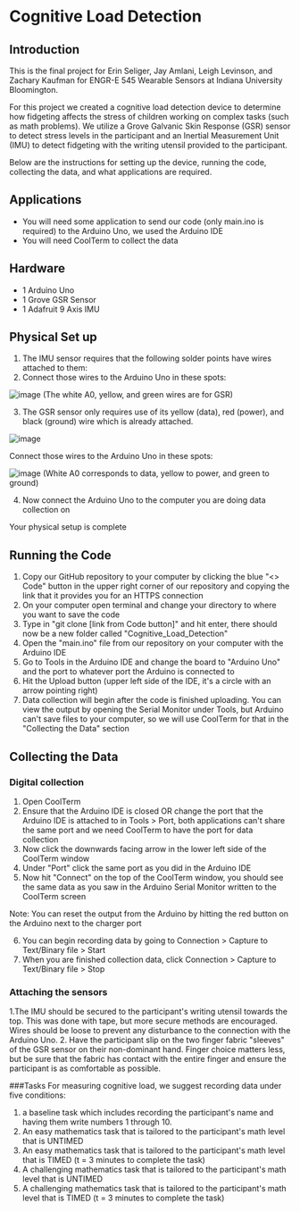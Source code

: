 # Cognitive Load Detection
## Introduction
This is the final project for Erin Seliger, Jay Amlani, Leigh Levinson, and Zachary Kaufman for ENGR-E 545 Wearable Sensors at Indiana University Bloomington. 

For this project we created a cognitive load detection device to determine how fidgeting affects the stress of children working on complex tasks (such as math problems). We utilize a Grove Galvanic Skin Response (GSR) sensor to detect stress levels in the participant and an Inertial Measurement Unit (IMU) to detect fidgeting with the writing utensil provided to the participant. 

Below are the instructions for setting up the device, running the code, collecting the data, and what applications are required. 

## Applications
- You will need some application to send our code (only main.ino is required) to the Arduino Uno, we used the Arduino IDE
- You will need CoolTerm to collect the data

## Hardware
- 1 Arduino Uno
- 1 Grove GSR Sensor
- 1 Adafruit 9 Axis IMU

## Physical Set up
1. The IMU sensor requires that the following solder points have wires attached to them: 
2. Connect those wires to the Arduino Uno in these spots:
  
  ![image](https://user-images.githubusercontent.com/107963406/205525714-d5b1ef7e-7467-49ff-88d1-33261e368974.png)
  (The white A0, yellow, and green wires are for GSR)
  
3. The GSR sensor only requires use of its yellow (data), red (power), and black (ground) wire which is already attached.

  ![image](https://user-images.githubusercontent.com/107963406/205525848-4c79115e-963d-48a6-a78a-4b2539461f2d.png)
  
  Connect those wires to the Arduino Uno in these spots: 
  
  ![image](https://user-images.githubusercontent.com/107963406/205525714-d5b1ef7e-7467-49ff-88d1-33261e368974.png)
  (White A0 corresponds to data, yellow to power, and green to ground)
  
4. Now connect the Arduino Uno to the computer you are doing data collection on

Your physical setup is complete

## Running the Code
1. Copy our GitHub repository to your computer by clicking the blue "<> Code" button in the upper right corner of our repository and copying the link that it provides you for an HTTPS connection
2. On your computer open terminal and change your directory to where you want to save the code
3. Type in "git clone [link from Code button]" and hit enter, there should now be a new folder called "Cognitive_Load_Detection"
4. Open the "main.ino" file from our repository on your computer with the Arduino IDE
5. Go to Tools in the Arduino IDE and change the board to "Arduino Uno" and the port to whatever port the Arduino is connected to
6. Hit the Upload button (upper left side of the IDE, it's a circle with an arrow pointing right)
7. Data collection will begin after the code is finished uploading. You can view the output by opening the Serial Monitor under Tools, but Arduino can't save files to your computer, so we will use CoolTerm for that in the "Collecting the Data" section

## Collecting the Data
### Digital collection
1. Open CoolTerm
2. Ensure that the Arduino IDE is closed OR change the port that the Arduino IDE is attached to in Tools > Port, both applications can't share the same port and we need CoolTerm to have the port for data collection
3. Now click the downwards facing arrow in the lower left side of the CoolTerm window
4. Under "Port" click the same port as you did in the Arduino IDE
5. Now hit "Connect" on the top of the CoolTerm window, you should see the same data as you saw in the Arduino Serial Monitor written to the CoolTerm screen

Note: You can reset the output from the Arduino by hitting the red button on the Arduino next to the charger port

6. You can begin recording data by going to Connection > Capture to Text/Binary file > Start
7. When you are finished collection data, click Connection > Capture to Text/Binary file > Stop

### Attaching the sensors
1.The IMU should be secured to the participant's writing utensil towards the top. This was done with tape, but more secure methods are encouraged. Wires should be loose to prevent any disturbance to the connection with the Arduino Uno. 
2. Have the participant slip on the two finger fabric "sleeves" of the GSR sensor on their non-dominant hand. Finger choice matters less, but be sure that the fabric has contact with the entire finger and ensure the participant is as comfortable as possible.

###Tasks 
For measuring cognitive load, we suggest recording data under five conditions:
1. a baseline task which includes recording the participant's name and having them write numbers 1 through 10. 
2. An easy mathematics task that is tailored to the participant's math level that is UNTIMED 
3. An easy mathematics task that is tailored to the participant's math level that is TIMED (t = 3 minutes to complete the task)
4. A challenging mathematics task that is tailored to the participant's math level that is UNTIMED 
5. A challenging mathematics task that is tailored to the participant's math level that is TIMED (t = 3 minutes to complete the task)


